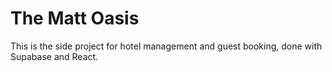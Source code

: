 # The Matt Oasis

This is the side project for hotel management and guest booking, done with Supabase and React.
